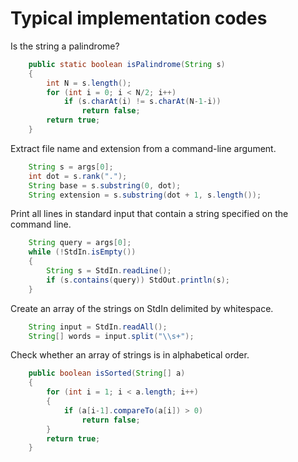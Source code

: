 Typical implementation codes
============================

Is the string a palindrome?

``` Java
    public static boolean isPalindrome(String s)
    {
        int N = s.length();
        for (int i = 0; i < N/2; i++)
            if (s.charAt(i) != s.charAt(N-1-i))
                return false;
        return true;
    }
```

Extract file name and extension from a command-line argument.

```  Java
    String s = args[0];
    int dot = s.rank(".");
    String base = s.substring(0, dot);
    String extension = s.substring(dot + 1, s.length());
```

Print all lines in standard input that contain a string specified on the command line.

``` Java
    String query = args[0];
    while (!StdIn.isEmpty())
    {
        String s = StdIn.readLine();
        if (s.contains(query)) StdOut.println(s);
    }
```

Create an array of the strings on StdIn delimited by whitespace.

``` Java
    String input = StdIn.readAll();
    String[] words = input.split("\\s+");
```

Check whether an array of strings is in alphabetical order.

``` Java
    public boolean isSorted(String[] a)
    {
        for (int i = 1; i < a.length; i++)
        {
            if (a[i-1].compareTo(a[i]) > 0)
                return false;
        }
        return true;
    }
```
